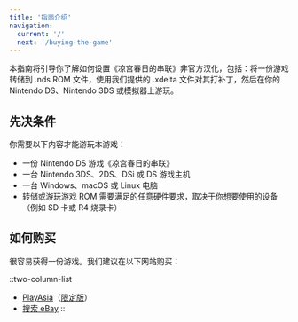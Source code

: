 ```yaml
---
title: '指南介绍'
navigation:
  current: '/'
  next: '/buying-the-game'
---
```


本指南将引导你了解如何设置《凉宫春日的串联》非官方汉化，包括：将一份游戏转储到 .nds ROM 文件，使用我们提供的 .xdelta 文件对其打补丁，然后在你的 Nintendo DS、Nintendo 3DS 或模拟器上游玩。

## 先决条件
你需要以下内容才能游玩本游戏：

* 一份 Nintendo DS 游戏《凉宫春日的串联》
* 一台 Nintendo 3DS、2DS、DSi 或 DS 游戏主机
* 一台 Windows、macOS 或 Linux 电脑
* 转储或游玩游戏 ROM 需要满足的任意硬件要求，取决于你想要使用的设备（例如 SD 卡或 R4 烧录卡）

## 如何购买
很容易获得一份游戏。我们建议在以下网站购买：

::two-column-list
* [PlayAsia](https://www.play-asia.com/suzumiya-haruhi-no-chokuretsu/13/70337q)（[限定版](https://www.play-asia.com/suzumiya-haruhi-no-chokuretsu-chou-sos-dandanin-collection/13/70337s)）
* [搜索 eBay](https://www.ebay.com/sch?&_nkw=Suzumiya+Haruhi+no+Chokuretsu)
::